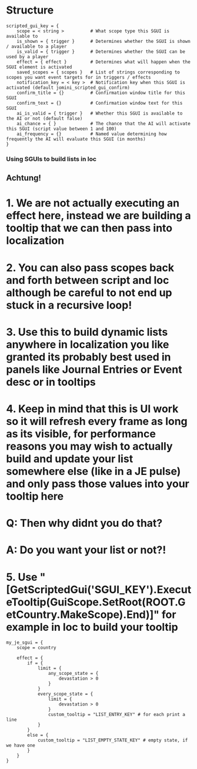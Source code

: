 # Structure
	scripted_gui_key = {
		scope = < string >			# What scope type this SGUI is available to
		is_shown = { trigger }		# Determines whether the SGUI is shown / available to a player
		is_valid = { trigger }		# Determines whether the SGUI can be used by a player
		effect = { effect }			# Determines what will happen when the SGUI element is activated
		saved_scopes = { scopes }	# List of strings corresponding to scopes you want event targets for in triggers / effects
		notification_key = < key >	# Notification key when this SGUI is activated (default jomini_scripted_gui_confirm)
		confirm_title = {}			# Confirmation window title for this SGUI
		confirm_text = {}			# Confirmation window text for this SGUI
		ai_is_valid = { trigger }	# Whether this SGUI is available to the AI or not (default false)
		ai_chance = { }				# The chance that the AI will activate this SGUI (script value between 1 and 100)
		ai_frequency = {}			# Named value determining how frequently the AI will evaluate this SGUI (in months)
	}


### Using SGUIs to build lists in loc
## 	Achtung!
# 1. We are not actually executing an effect here, instead we are building a tooltip that we can then pass into localization
# 2. You can also pass scopes back and forth between script and loc although be careful to not end up stuck in a recursive loop!
# 3. Use this to build dynamic lists anywhere in localization you like granted its probably best used in panels like Journal Entries or Event desc or in tooltips
# 4. Keep in mind that this is UI work so it will refresh every frame as long as its visible, for performance reasons you may wish to actually build and update your list somewhere else (like in a JE pulse) and only pass those values into your tooltip here
# Q: Then why didnt you do that?
# A: Do you want your list or not?!
# 5. Use "[GetScriptedGui('SGUI_KEY').ExecuteTooltip(GuiScope.SetRoot(ROOT.GetCountry.MakeScope).End)]" for example in loc to build your tooltip

	my_je_sgui = {
		scope = country

		effect = {
			if = {
				limit = {
					any_scope_state = {
						devastation > 0
					}
				}
				every_scope_state = {
					limit = {
						devastation > 0
					}
					custom_tooltip = "LIST_ENTRY_KEY" # for each print a line
				}
			}
			else = {
				custom_tooltip = "LIST_EMPTY_STATE_KEY" # empty state, if we have one
			}
		}
	}
